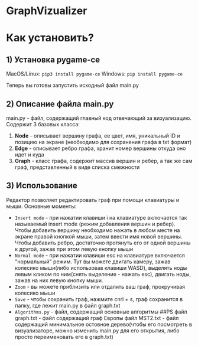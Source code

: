 # GraphVizualizer

# Как установить?
## 1) Установка pygame-ce
MacOS/Linux:
`pip3 install pygame-ce` 
Windows:
`pip install pygame-ce`

Теперь вы готовы запустить исходный файл main.py

## 2) Описание файла main.py
main.py - файл, содержащий главный код отвечающий за визуализацию.
Содержит 3 базовых класса:
1) **Node** - описывает вершину графа, ее цвет, имя, уникальный ID и позицию на экране (необходимо для сохранения графа в txt формат)
2) **Edge** - описывает ребро графа, хранит номер вершины откуда оно идет и куда
3) **Graph** - класс графа, содержит массив вершин и ребер, а так же сам граф, представленный в виде списка смежности

## 3) Использование 
Редактор позволяет редактировать граф при помощи клавиатуры и мыши.
Основные моменты:
- `Insert mode` - при нажатии клавиши i на клавиатуре включается так называемый insert mode (режим добавления вершин и ребер). Чтобы добавить вершину необходимо нажать в любом месте на экране правой кнопкой мыши, затем ввести имя новой вершины. Чтобы добавить ребро, достаточно протянуть его от одной вершины к другой, зажав при этом левую кнопку мыши
- `Normal mode` - при нажатии клавиши esc на клавиатуре включается "нормальный" режим. Тут вы можете двигать камеру, зажав колесико мыши(либо использовав клавиши WASD), выделять ноды левым кликом по ним(снять выделение - нажать esc), двигать ноды, зажав на них левую кнопку мыши.
- `Zoom` - вы можете приблизить или отдалить ваш граф, прокручивая колесико мыши
- `Save` - чтобы сохранить граф, нажмите cnrl + s, граф сохранится в папку, где лежит main.py в файл graph.txt
- `Algorithms.py` - файл, содержащий основные алгоритмы
##PS
файл graph.txt - файл содержащий граф Европы
файл MST2.txt - файл содержащий минимальное остовное дерево(чтобы его посмотреть в визуализаторе, можно изменить main.py для его открытия, либо просто переименовать его в graph.txt)
